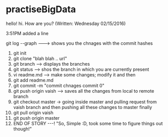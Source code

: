 # practiseBigData

hello! hi. How are you? (Written: Wednesday 02/15/2016)

3:51PM added a line

git log --graph ---> shows you the chnages with the commit hashes


1) git init </br>
2) git clone "blah blah .. url" </br>
3) git branch --> displays the branches </br>
4) git status -->  shos the branch in which you are currently present </br>
5) vi readme.md --> make some changes; modify it and then </br>
6) git add readme.md </br>
7) git commit -m "commit chnages commit 0" </br>
8) git push origin vaish  --> saves all the changes from local to remote branch </br>
9) git checkout master -> going inside master and pulling request from vaish branch and then pushing all these changes to master finally </br>
10) git pull origin vaish </br>
11) git push origin master </br>
12) END OF STORY ---! "So, Simple :D, took some time to figure things out though!" </br>  
